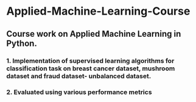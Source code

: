 # Applied-Machine-Learning-Course
## Course work on Applied Machine Learning in Python.

### 1. Implementation of supervised learning algorithms for classification task on breast cancer dataset, mushroom dataset and fraud dataset- unbalanced dataset. 
### 2. Evaluated using various performance metrics 
